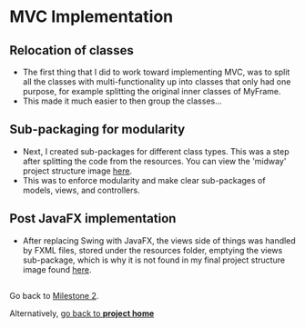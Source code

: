 # MVC Implementation


## Relocation of classes
- The first thing that I did to work toward implementing MVC, was to split all the classes with multi-functionality up
into classes that only had one purpose, for example splitting the original inner classes of MyFrame. 
- This made it much easier to then group the classes... 

## Sub-packaging for modularity
- Next, I created sub-packages for different class types. This was a step after splitting the code from the resources.
You can view the 'midway' project structure image [here](structure_update.md).
- This was to enforce modularity and make clear sub-packages of models, views, and controllers.

## Post JavaFX implementation
- After replacing Swing with JavaFX, the views side of things was handled by FXML files, stored under 
the resources folder, emptying the views sub-package, which is why it is not found in my final
project structure image found [here](structure_update.md).




##


Go back to [Milestone 2](../milestone2/milestone2.md).

Alternatively, [go back to **project home**](../README.md)
